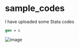 # sample_codes

I have uploaded some Stata codes 

```do
gen = c

```



![image](https://user-images.githubusercontent.com/48903494/210287656-7fd29f5a-1afc-44f4-81d8-692e34f31319.png)
